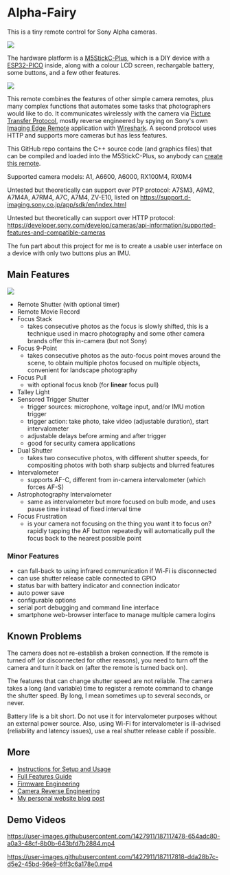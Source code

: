 # Alpha-Fairy

This is a tiny remote control for Sony Alpha cameras.

![](doc/img/main_menu_options.webp)

The hardware platform is a [M5StickC-Plus](https://shop.m5stack.com/products/m5stickc-plus-esp32-pico-mini-iot-development-kit), which is a DIY device with a [ESP32-PICO](https://www.espressif.com/en/products/socs/esp32) inside, along with a colour LCD screen, rechargable battery, some buttons, and a few other features.

![](doc/img/size_comparison.jpg)

This remote combines the features of other simple camera remotes, plus many complex functions that automates some tasks that photographers would like to do. It communicates wirelessly with the camera via [Picture Transfer Protocol](https://en.wikipedia.org/wiki/Picture_Transfer_Protocol), mostly reverse engineered by spying on Sony's own [Imaging Edge Remote](https://imagingedge.sony.net/l/ie-desktop.html#remote) application with [Wireshark](https://www.wireshark.org/). A second protocol uses HTTP and supports more cameras but has less features.

This GitHub repo contains the C++ source code (and graphics files) that can be compiled and loaded into the M5StickC-Plus, so anybody can [create this remote](INSTRUCTIONS.md).

Supported camera models: A1, A6600, A6000, RX100M4, RX0M4

Untested but theoretically can support over PTP protocol: A7SM3, A9M2, A7M4A, A7RM4, A7C, A7M4, ZV-E10, listed on https://support.d-imaging.sony.co.jp/app/sdk/en/index.html

Untested but theoretically can support over HTTP protocol: https://developer.sony.com/develop/cameras/api-information/supported-features-and-compatible-cameras

The fun part about this project for me is to create a usable user interface on a device with only two buttons plus an IMU.

## Main Features

![](doc/img/features_family_photo.png)

 * Remote Shutter (with optional timer)
 * Remote Movie Record
 * Focus Stack
   * takes consecutive photos as the focus is slowly shifted, this is a technique used in macro photography and some other camera brands offer this in-camera (but not Sony)
 * Focus 9-Point
   * takes consecutive photos as the auto-focus point moves around the scene, to obtain multiple photos focused on multiple objects, convenient for landscape photography
 * Focus Pull
   * with optional focus knob (for **linear** focus pull)
 * Talley Light
 * Sensored Trigger Shutter
   * trigger sources: microphone, voltage input, and/or IMU motion trigger
   * trigger action: take photo, take video (adjustable duration), start intervalometer
   * adjustable delays before arming and after trigger
   * good for security camera applications
 * Dual Shutter
   * takes two consecutive photos, with different shutter speeds, for compositing photos with both sharp subjects and blurred features
 * Intervalometer
   * supports AF-C, different from in-camera intervalometer (which forces AF-S)
 * Astrophotography Intervalometer
   * same as intervalometer but more focused on bulb mode, and uses pause time instead of fixed interval time
 * Focus Frustration
   * is your camera not focusing on the thing you want it to focus on? rapidly tapping the AF button repeatedly will automatically pull the focus back to the nearest possible point

### Minor Features

 * can fall-back to using infrared communication if Wi-Fi is disconnected
 * can use shutter release cable connected to GPIO
 * status bar with battery indicator and connection indicator
 * auto power save
 * configurable options
 * serial port debugging and command line interface
 * smartphone web-browser interface to manage multiple camera logins

## Known Problems

The camera does not re-establish a broken connection. If the remote is turned off (or disconnected for other reasons), you need to turn off the camera and turn it back on (after the remote is turned back on).

The features that can change shutter speed are not reliable. The camera takes a long (and variable) time to register a remote command to change the shutter speed. By long, I mean sometimes up to several seconds, or never.

Battery life is a bit short. Do not use it for intervalometer purposes without an external power source. Also, using Wi-Fi for intervalometer is ill-advised (reliability and latency issues), use a real shutter release cable if possible.

## More

 * [Instructions for Setup and Usage](INSTRUCTIONS.md)
 * [Full Features Guide](Full-Features-Guide.md)
 * [Firmware Engineering](doc/Firmware-Engineering.md)
 * [Camera Reverse Engineering](doc/Camera-Reverse-Engineering.md)
 * [My personal website blog post](https://eleccelerator.com/alpha-fairy-wireless-camera-remote/)

## Demo Videos

https://user-images.githubusercontent.com/1427911/187117478-654adc80-a0a3-48cf-8b0b-643bfd7b2884.mp4

https://user-images.githubusercontent.com/1427911/187117818-dda28b7c-d5e2-45bd-96e9-6ff3c6a178e0.mp4
